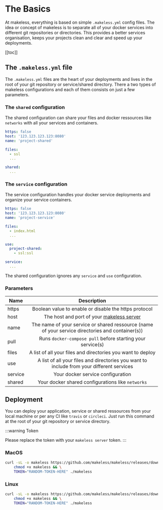# The Basics

At makeless, everything is based on simple `.makeless.yml` config files.
The idea or concept of makeless is to separate all of your docker services into different git repositories or directories.
This provides a better services organisation, keeps your projects clean and clear and speed up your deployments.

[[toc]]

## The `.makeless.yml` file

The `.makeless.yml` files are the heart of your deployments and lives in the root of your git repository or service/shared directory.
There a two types of makeless configurations and each of them consists on just a few parameters.

### The `shared` configuration 

The shared configuration can share your files and docker ressources like `networks` with all your services and containers.

```yaml
https: false
host: '123.123.123.123:8080'
name: 'project-shared'

files:
  - ssl
  ...

shared:
  ...
```

### The `service` configuration

The service configuration handles your docker service deployments and organize your service containers. 

```yaml
https: false
host: '123.123.123.123:8080'
name: 'project-service'

files:
  - index.html
  ...

use:
  project-shared:
    - ssl:ssl

service:
  ...
``` 

The shared configuration ignores any `service` and `use` configuration.

### Parameters

| Name          | Description                                                                                     |
| ------------- |:-----------------------------------------------------------------------------------------------:|
| https         | Boolean value to enable or disable the https protocol                                           |
| host          | The host and port of your [makeless server](/docs/1.0/makeless-server/introduction.md)          |
| name          | The name of your service or shared ressource (name of your service directories and container(s))|
| pull          | Runs `docker-compose pull` before starting your service(s)                                      |
| files         | A list of all your files and directories you want to deploy                                     |
| use           | A list of all your files and directories you want to include from your different services       |
| service       | Your docker service configuration                                                               |
| shared        | Your docker shared configurations like `networks`                                               |

## Deployment

You can deploy your application, service or shared ressources from your local machine or per any CI like `travis` or `circleci`.
Just run this command at the root of your git repository or service directory.

:::warning Token

Please replace the token with your `makeless server` token.
:::

### MacOS

```bash
curl -sL -o makeless https://github.com/makeless/makeless/releases/download/v1.3.0/makeless-darwin && \
    chmod +x makeless && \
    TOKEN="RANDOM-TOKEN-HERE" ./makeless
```

### Linux

```bash
curl -sL -o makeless https://github.com/makeless/makeless/releases/download/v1.3.0/makeless-linux && \
    chmod +x makeless && \
    TOKEN="RANDOM-TOKEN-HERE" ./makeless
```
